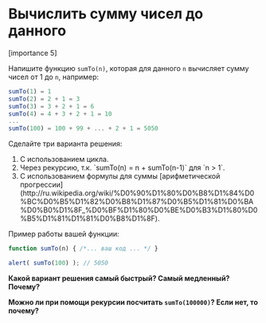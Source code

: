 # Вычислить сумму чисел до данного

[importance 5]

Напишите функцию `sumTo(n)`, которая для данного `n` вычисляет сумму чисел от 1 до `n`, например:

```js
sumTo(1) = 1
sumTo(2) = 2 + 1 = 3
sumTo(3) = 3 + 2 + 1 = 6
sumTo(4) = 4 + 3 + 2 + 1 = 10
...
sumTo(100) = 100 + 99 + ... + 2 + 1 = 5050
```

Сделайте три варианта решения:
<ol>
<li>С использованием цикла.</li>
<li>Через рекурсию, т.к. `sumTo(n) = n + sumTo(n-1)` для `n > 1`.</li>
<li>С использованием формулы для суммы [арифметической прогрессии](http://ru.wikipedia.org/wiki/%D0%90%D1%80%D0%B8%D1%84%D0%BC%D0%B5%D1%82%D0%B8%D1%87%D0%B5%D1%81%D0%BA%D0%B0%D1%8F_%D0%BF%D1%80%D0%BE%D0%B3%D1%80%D0%B5%D1%81%D1%81%D0%B8%D1%8F).</li>
</ol>

Пример работы вашей функции:

```js
function sumTo(n) { /*... ваш код ... */ }

alert( sumTo(100) ); // 5050
```

**Какой вариант решения самый быстрый? Самый медленный? Почему?**

**Можно ли при помощи рекурсии посчитать `sumTo(100000)`? Если нет, то почему?**
